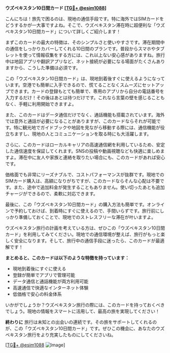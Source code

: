 **ウズベキスタン10日間カード [[TG💪+ @esim1088](https://t.me/s/esim1088)]**

こんにちは！旅先で困るのは、現地の通信手段です。特に海外ではSIMカードをどうするかが一大事ですよね。そこで、ウズベキスタン滞在時に超便利な「ウズベキスタン10日間カード」について詳しくご紹介します！

まずこのカードの最大の特徴は、そのシンプルさと使いやすさです。滞在期間中の通信をしっかりカバーしてくれる10日間のプランです。普段からスマホやタブレットを使って情報収集をする方には、これ以上ない安心感がありますね。旅行中は地図アプリや翻訳アプリなど、ネット接続が必要になる場面がたくさんありますから、こうした準備は必須です。

この「ウズベキスタン10日間カード」は、現地到着後すぐに使えるようになっています。空港でも簡単に入手できるので、慌てることなくスムーズにセットアップできます。カードの登録もとても簡単で、専用のアプリから自分の電話番号を入力するだけ！その後はあとは待つだけです。これなら言葉の壁を感じることもなく、手軽に利用開始できますよ。

また、このカードはデータ通信だけでなく、通話機能も搭載されています。海外では意外と通話が必要になることがありますが、このカードならそれが可能です。特に観光地でガイドブックや地図を見ながら移動する際には、通信機能が役立ちますし、現地の人とコミュニケーションを取る時にも大活躍します。

さらに、このカードはローカルキャリアの高速通信網を利用しているため、安定した通信速度を保証してくれます。SNSの投稿や動画視聴なども快適に楽しめますよ。滞在中に友人や家族と連絡を取りたい場合にも、このカードがあれば安心です。

価格面でも非常にリーズナブルで、コストパフォーマンスが抜群です。現地でのSIMカード購入は、高額になりがちですが、このカードならそんな心配は不要です。また、途中で追加料金が発生することもありません。使い切ったあとも追加チャージができるので、柔軟に対応できます。

最後に、この「ウズベキスタン10日間カード」の購入方法も簡単です。オンラインで予約しておけば、到着時にすぐに使えるので、手間いらずです。旅行前にしっかり準備しておくことで、現地でのストレスフリーな滞在が叶いますよ。

ウズベキスタン旅行の計画を考えている方は、ぜひこの「ウズベキスタン10日間カード」を利用してみてください。現地での通信環境が整えば、旅行がもっと楽しく安全になります。そして、旅行中の通信手段に迷ったら、このカードが最適解です！

**まとめると、このカードは以下のような特徴を持っています：**
- 現地到着後にすぐに使える
- 登録が簡単でアプリで管理可能
- データ通信と通話機能が両方利用可能
- 高速通信で快適なインターネット体験
- 低価格で安心の料金体系

いかがでしょうか？ウズベキスタン旅行の際には、このカードを持っておくべきでしょう。現地の情報をスマートに活用して、最高の旅を実現してください！

**終わりに**
旅行は未知との出会いの連続です。その旅をサポートしてくれるのが、この「ウズベキスタン10日間カード」です。ぜひこの機会に、あなたのウズベキスタン旅行をより充実したものにしてくださいね。

[[TG💪+ @esim1088](https://t.me/s/esim1088) ![Image](https://i.postimg.cc/Y0z9fWf4/image.png)]